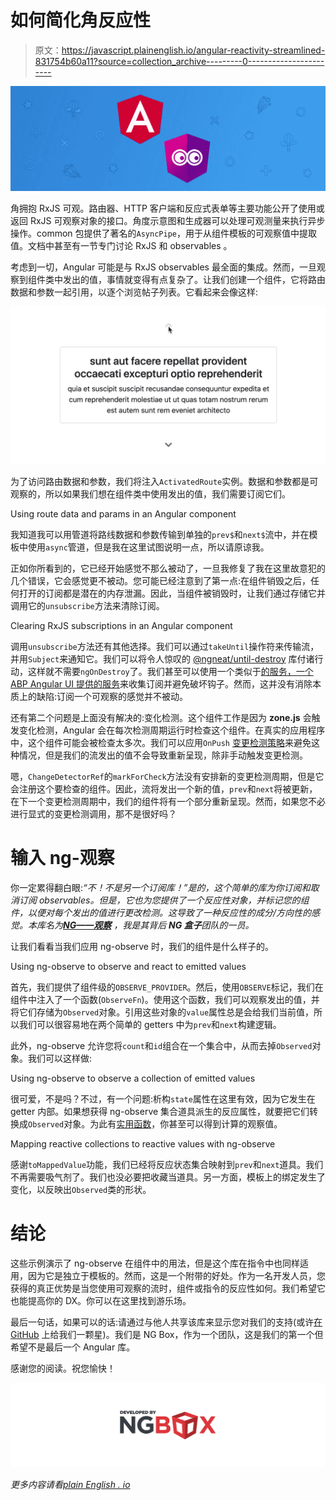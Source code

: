 # 如何简化角反应性

> 原文：<https://javascript.plainenglish.io/angular-reactivity-streamlined-831754b60a11?source=collection_archive---------0----------------------->

![](img/8eb5fca6bc76af25f31ceafdd49d64dd.png)

角拥抱 RxJS 可观。路由器、HTTP 客户端和反应式表单等主要功能公开了使用或返回 RxJS 可观察对象的接口。角度示意图和生成器可以处理可观测量来执行异步操作。common 包提供了著名的`AsyncPipe`，用于从组件模板的可观察值中提取值。文档中甚至有一节专门讨论 RxJS 和 observables 。

考虑到一切，Angular 可能是与 RxJS observables 最全面的集成。然而，一旦观察到组件类中发出的值，事情就变得有点复杂了。让我们创建一个组件，它将路由数据和参数一起引用，以逐个浏览帖子列表。它看起来会像这样:

![](img/045158c4ec591e7dea5f3e3a56a79473.png)

为了访问路由数据和参数，我们将注入`ActivatedRoute`实例。数据和参数都是可观察的，所以如果我们想在组件类中使用发出的值，我们需要订阅它们。

Using route data and params in an Angular component

我知道我可以用管道将路线数据和参数传输到单独的`prev$`和`next$`流中，并在模板中使用`async`管道，但是我在这里试图说明一点，所以请原谅我。

正如你所看到的，它已经开始感觉不那么被动了，一旦我修复了我在这里故意犯的几个错误，它会感觉更不被动。您可能已经注意到了第一点:在组件销毁之后，任何打开的订阅都是潜在的内存泄漏。因此，当组件被销毁时，让我们通过存储它并调用它的`unsubscribe`方法来清除订阅。

Clearing RxJS subscriptions in an Angular component

调用`unsubscribe`方法还有其他选择。我们可以通过`takeUntil`操作符来传输流，并用`Subject`来通知它。我们可以将令人惊叹的 [@ngneat/until-destroy](https://github.com/ngneat/until-destroy) 库付诸行动，这样就不需要`ngOnDestroy`了。我们甚至可以使用一个类似于[的服务，一个 ABP Angular UI 提供的服务](https://docs.abp.io/en/abp/latest/UI/Angular/Subscription-Service)来收集订阅并避免破坏钩子。然而，这并没有消除本质上的缺陷:订阅一个可观察的感觉并不被动。

还有第二个问题是上面没有解决的:变化检测。这个组件工作是因为 **zone.js** 会触发变化检测，Angular 会在每次检测周期运行时检查这个组件。在真实的应用程序中，这个组件可能会被检查太多次。我们可以应用`OnPush` [变更检测策略](https://angular.io/api/core/ChangeDetectionStrategy)来避免这种情况，但是我们的流发出的值不会导致重新呈现，除非手动触发变更检测。

嗯，`ChangeDetectorRef`的`markForCheck`方法没有安排新的变更检测周期，但是它会注册这个要检查的组件。因此，流将发出一个新的值，`prev`和`next`将被更新，在下一个变更检测周期中，我们的组件将有一个部分重新呈现。然而，如果您不必进行显式的变更检测调用，那不是很好吗？

# 输入 ng-观察

你一定累得翻白眼:*“不！不是另一个订阅库！”是的，这个简单的库为你订阅和取消订阅 observables。但是，它也为您提供了一个反应性对象，并标记您的组件，以便对每个发出的值进行更改检测。这导致了一种反应性的成分/方向性的感觉。本库名为[**NG——观察**](https://github.com/ngbox/ng-observe) ，我是其背后 **NG 盒子**团队的一员。*

让我们看看当我们应用 ng-observe 时，我们的组件是什么样子的。

Using ng-observe to observe and react to emitted values

首先，我们提供了组件级的`OBSERVE_PROVIDER`。然后，使用`OBSERVE`标记，我们在组件中注入了一个函数(`ObserveFn`)。使用这个函数，我们可以观察发出的值，并将它们存储为`Observed`对象。引用这些对象的`value`属性总是会给我们当前值，所以我们可以很容易地在两个简单的 getters 中为`prev`和`next`构建逻辑。

此外，ng-observe 允许您将`count`和`id`组合在一个集合中，从而去掉`Observed`对象。我们可以这样做:

Using ng-observe to observe a collection of emitted values

很可爱，不是吗？不过，有一个问题:析构`state`属性在这里有效，因为它发生在 getter 内部。如果想获得 ng-observe 集合道具派生的反应属性，就要把它们转换成`Observed`对象。为此有[实用函数](https://github.com/ngbox/ng-observe#tovalue)，你甚至可以得到计算的观察值。

Mapping reactive collections to reactive values with ng-observe

感谢`toMappedValue`功能，我们已经将反应状态集合映射到`prev`和`next`道具。我们不再需要吸气剂了。我们也没必要把收藏当道具。另一方面，模板上的绑定发生了变化，以反映出`Observed`类的形状。

# 结论

这些示例演示了 ng-observe 在组件中的用法，但是这个库在指令中也同样适用，因为它是独立于模板的。然而，这是一个附带的好处。作为一名开发人员，您获得的真正优势是当您使用可观察的流时，组件或指令的反应性如何。我们希望它也能提高你的 DX。你可以在这里找到游乐场。

最后一句话，如果可以的话:请通过与他人共享该库来显示您对我们的支持(或许[在 GitHub](https://github.com/ngbox/ng-observe) 上给我们一颗星)。我们是 NG Box，作为一个团队，这是我们的第一个但希望不是最后一个 Angular 库。

感谢您的阅读。祝您愉快！

![](img/42becc9d5a0633b51d443adcacc595e6.png)

*更多内容请看*[*plain English . io*](http://plainenglish.io/)